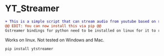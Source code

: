 # YT_Streamer
```diff
+ This is a simple script that can stream audio from youtube based on search results you give.
@@ EDIT: You can now install this via pip @@
Gstreamer bindings for python need to be installed on linux for it to run.
```
Works on linux.
Not tested on Windows and Mac.


```pip install ytstreamer```

